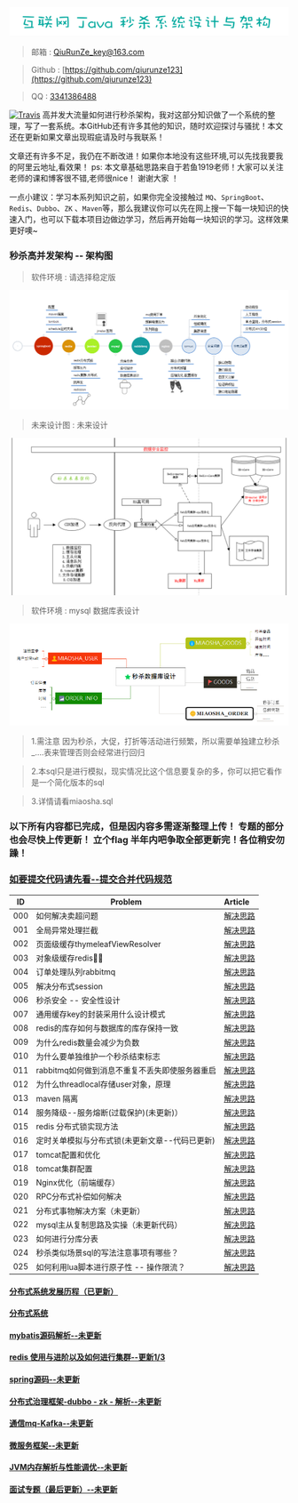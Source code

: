 ![互联网 Java 秒杀系统设计与架构](https://raw.githubusercontent.com/qiurunze123/imageall/master/miaoshashejitu.png)

> 邮箱 : [QiuRunZe_key@163.com](QiuRunZe_key@163.com)

> Github : [https://github.com/qiurunze123](https://github.com/qiurunze123)

> QQ : [3341386488](3341386488)

[![Travis](https://img.shields.io/badge/language-Java-yellow.svg)](https://github.com/qiurunze123)
高并发大流量如何进行秒杀架构，我对这部分知识做了一个系统的整理，写了一套系统。本GitHub还有许多其他的知识，随时欢迎探讨与骚扰！本文还在更新如果文章出现瑕疵请及时与我联系！

文章还有许多不足，我仍在不断改进！如果你本地没有这些环境,可以先找我要我的阿里云地址,看效果！ ps: 本文章基础思路来自于若鱼1919老师！大家可以关注老师的课和博客很不错,老师很nice！ 谢谢大家 ！

一点小建议：学习本系列知识之前，如果你完全没接触过 `MQ`、`SpringBoot`、`Redis`、`Dubbo`、`ZK` 、`Maven`等，那么我建议你可以先在网上搜一下每一块知识的快速入门，也可以下载本项目边做边学习，然后再开始每一块知识的学习。这样效果更好噢~

### 秒杀高并发架构 -- 架构图

> 软件环境 : 请选择稳定版 

![整体流程](https://raw.githubusercontent.com/qiurunze123/imageall/master/miaosha.png)

> 未来设计图 : 未来设计

![整体流程](https://raw.githubusercontent.com/qiurunze123/imageall/master/miaoshafuture.png)

> 软件环境 : mysql 数据库表设计

![整体流程](https://raw.githubusercontent.com/qiurunze123/imageall/master/miaoshasql.png)

>1.需注意 因为秒杀，大促，打折等活动进行频繁，所以需要单独建立秒杀_....表来管理否则会经常进行回归

>2.本sql只是进行模拟，现实情况比这个信息要复杂的多，你可以把它看作是一个简化版本的sql

>3.详情请看miaosha.sql

###  以下所有内容都已完成，但是因内容多需逐渐整理上传！ 专题的部分也会尽快上传更新！ 立个flag 半年内吧争取全部更新完！各位稍安勿躁！ 

###  [如要提交代码请先看--提交合并代码规范](/docs/code-criterion.md)

| ID | Problem  | Article | 
| --- | ---   | :--- |
| 000 |如何解决卖超问题 | [解决思路](/docs/code-solve.md) |
| 001 |全局异常处理拦截 |[解决思路](/docs/code-solve.md)  |
| 002 |页面级缓存thymeleafViewResolver |[解决思路](/docs/code-solve.md)  |
| 003 |对象级缓存redis🙋🐓 |[解决思路](/docs/code-solve.md)  |
| 004 |订单处理队列rabbitmq |[解决思路](/docs/code-solve.md)  |
| 005 |解决分布式session |[解决思路](/docs/code-solve.md)  |
| 006 |秒杀安全 -- 安全性设计 |[解决思路](/docs/code-solve.md)  |
| 007 |通用缓存key的封装采用什么设计模式 |[解决思路](/docs/code-solve.md)  |
| 008 |redis的库存如何与数据库的库存保持一致 |[解决思路](/docs/code-solve.md)  |
| 009 |为什么redis数量会减少为负数 |[解决思路](/docs/code-solve.md)  |
| 010 |为什么要单独维护一个秒杀结束标志 |[解决思路](/docs/code-solve.md)  |
| 011 |rabbitmq如何做到消息不重复不丢失即使服务器重启 |[解决思路](/docs/code-solve.md)  |
| 012 |为什么threadlocal存储user对象，原理 |[解决思路](/docs/code-solve.md)  |
| 013 |maven 隔离 |[解决思路](/docs/code-solve.md)  |
| 014 |服务降级--服务熔断(过载保护)(未更新)） |[解决思路](/docs/code-solve.md)  |
| 015 |redis 分布式锁实现方法 |[解决思路](/docs/code-solve.md)  |
| 016 |定时关单模拟与分布式锁(未更新文章--代码已更新) |[解决思路](/docs/time-close.md)  |
| 017 |tomcat配置和优化  |[解决思路]((/docs/tomcat-good.md))  |
| 018 |tomcat集群配置 |[解决思路](/docs/tomcat-group.md)  |
| 019 |Nginx优化（前端缓存） |[解决思路](/docs/ngnix-good.md)  |
| 020 |RPC分布式补偿如何解决 |[解决思路](/docs/code-solve.md)   |
| 021 |分布式事物解决方案（未更新） |[解决思路](/docs/code-solve.md)   |
| 022 |mysql主从复制思路及实操（未更新代码） |[解决思路](/docs/mysql-master-slave.md)   |
| 023 |如何进行分库分表 |[解决思路](/docs/mysql-master-slave.md)   |
| 024 |秒杀类似场景sql的写法注意事项有哪些？|[解决思路](/docs/mysql-master-slave.md)   |
| 025 |如何利用lua脚本进行原子性 -- 操作限流？|[解决思路](/docs/mysql-master-slave.md)   |

#### [分布式系统发展历程（已更新）](/docs/fenbushi.md)
#### [分布式系统](/docs/redis-code.md)
#### [mybatis源码解析--未更新](/docs/mybatis-code.md)
#### [redis 使用与进阶以及如何进行集群--更新1/3](/docs/redis-good.md)
#### [spring源码--未更新](/docs/redis-code.md)
#### [分布式治理框架-dubbo - zk - 解析--未更新](/docs/redis-code.md)
#### [通信mq-Kafka--未更新](/docs/redis-code.md)
#### [微服务框架--未更新](/docs/redis-code.md)
#### [JVM内存解析与性能调优--未更新](/docs/redis-code.md)
#### [面试专题（最后更新）--未更新](/docs/code-solve.md)



